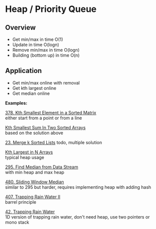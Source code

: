 # Heap / Priority Queue

## Overview 

* Get min/max in time O(1)
* Update in time O(logn)
* Remove min/max in time O(logn)
* Building (bottom up) in time O(n)

## Application

* Get min/max online with removal
* Get kth largest online
* Get median online

__Examples:__

[378. Kth Smallest Element in a Sorted Matrix](https://leetcode.com/problems/kth-smallest-element-in-a-sorted-matrix/)\
either start from a point or from a line

[Kth Smallest Sum In Two Sorted Arrays](https://www.lintcode.com/problem/kth-smallest-sum-in-two-sorted-arrays/description?_from=ladder&&fromId=106)\
based on the solution above

[23. Merge k Sorted Lists](https://leetcode.com/problems/merge-k-sorted-lists/)
todo, multiple solution

[Kth Largest in N Arrays](https://www.lintcode.com/problem/kth-largest-in-n-arrays/description?_from=ladder&&fromId=106)\
typical heap usage

[295. Find Median from Data Stream](https://leetcode.com/problems/find-median-from-data-stream/)    \
with min heap and max heap

[480. Sliding Window Median](https://leetcode.com/problems/sliding-window-median/) \
similar to 295 but harder, requires implementing heap with adding hash

[407. Trapping Rain Water II](https://leetcode.com/problems/trapping-rain-water-ii/) \
barrel principle

[42. Trapping Rain Water](https://leetcode.com/problems/trapping-rain-water/)\
1D version of trapping rain water, don't need heap, use two pointers or mono stack

